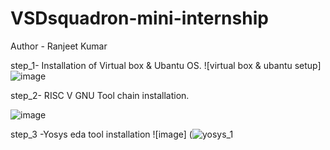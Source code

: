# VSDsquadron-mini-internship
Author - Ranjeet Kumar 

step_1- Installation of Virtual box & Ubantu OS.
![virtual box & ubantu setup]![image](https://github.com/ranjeet8989/VSDsquadron-mini-internship/assets/84927691/edd8eb74-4106-434f-ba3f-50b55e316f85)

step_2- RISC V GNU Tool chain installation.

![image](https://github.com/ranjeet8989/VSDsquadron-mini-internship/assets/84927691/6090e56a-352e-4876-87fa-1ac1ea0f46bd)

step_3 -Yosys eda tool installation
![image] (![yosys_1](https://github.com/ranjeet8989/VSDsquadron-mini-internship/assets/84927691/fa91433c-1ac5-4826-94a4-711ee60725c6)

